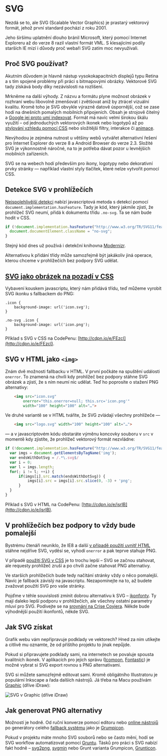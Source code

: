 # SVG

Nezdá se to, ale SVG (Scalable Vector Graphics) je prastarý vektorový formát, jehož první standard pochází z roku 2001.

Jeho širšímu uplatnění dlouho bránil Microsoft, který pomocí Internet Exploreru až do verze 8 razil vlastní formát VML. S klesajícími podíly starších IE mizí i důvody proč webaři SVG zatím moc nevyužívali.

## Proč SVG používat?

Akutním důvodem je hlavně nástup vysokokapacitních displejů typu Retina a s tím spojené problémy při práci s bitmapovými obrázky. Vektorové SVG tady získává body díky nezávislosti na rozlišení.

Mrkněme na další výhody. Z názvu a formátu plyne možnost obrázek v rozhraní webu libovolně zmenšovat i zvětšovat aniž by ztrácel vizuální kvalitu. Kromě toho je SVG obvykle výrazně datově úspornější, což se zase hodí na dnešních pomalých mobilních připojeních. Obsah je strojově čitelný a [Google jej proto umí indexovat](http://googlewebmastercentral.blogspot.cz/2010/08/google-now-indexes-svg.html). Formát má navíc velmi širokou škálu využití – od jednoduchých vektorových ikonek nebo logotypů až po [stylování vzhledu pomocí CSS](http://tympanus.net/codrops/2013/11/27/svg-icons-ftw) nebo složitější filtry, interakce či [animace](http://tutorials.jenkov.com/svg/svg-animation.html).

Nevýhodou je zejména nutnost u většiny webů vytvářet alternativní řešení pro Internet Explorer do verze 8 a Android Browser do verze 2.3\. Složité SVG je výkonnostně náročné, na to je potřeba dávat pozor u levnějších mobilních zařízeních.

SVG se na webech hodí především pro ikony, logotypy nebo dekorativní prvky stránky — například vlastní styly tlačítek, které nelze vytvořit pomocí CSS.

## Detekce SVG v prohlížečích

[Nejspolehlivější detekci](http://voormedia.com/blog/2012/10/displaying-and-detecting-support-for-svg-images) nabízí javascriptová metoda s detekcí pomocí `document.implementation.hasFeature`. Tady je kód, který jakmile zjistí, že prohlížeč SVG neumí, přidá k dokumentu třídu `.no-svg`. Ta se nám bude hodit v CSS.

```javascript
if (!document.implementation.hasFeature("http://www.w3.org/TR/SVG11/feature#Image", "1.1")) {
  document.documentElement.className = "no-svg";
}
```

Stejný kód dnes už používá i detekční knihovna [Modernizr](http://modernizr.com/).

Alternativou k přidání třídy může samozřejmě být jakákoliv jiná operace, kterou chceme v prohlížečích bez podpory SVG udělat.

## [SVG jako obrázek na pozadí v CSS](#svg-jako-obrazek-na-pozadi-v-css)

Vybavení kouskem javascriptu, který nám přidává třídu, teď můžeme vyrobit SVG ikonku s fallbackem do PNG:

    .icon {
        background-image: url('icon.svg');
    }

    .no-svg .icon {
        background-image: url('icon.png');
    }

Příklad s SVG v CSS na CodePenu: [http://cdpn.io/e/FEzcI](http://cdpn.io/e/FEzcI).

## SVG v HTML jako `<img>`

Znám dvě možnosti fallbacku v HTML. V první počkáte na spuštění události `onerror`. To znamená na chvíli kdy prohlížeč bez podpory stáhne SVG obrázek a zjistí, že s ním neumí nic udělat. Teď ho poprosíte o stažení PNG alternativy:

```html
    <img src="icon.svg"
        onerror="this.onerror=null; this.src='icon.png'"
        width="100" height="100" alt="…">
```

Ve druhé variantě se v HTML tváříte, že SVG zvládají všechny prohlížeče —

```html
    <img src="logo.svg" width="100" height="100" alt="…">
```

— a v javascriptovém kódu obstaráte výměnu koncovky souboru v `src` v momentě kdy zjistíte, že prohlížeč vektorový formát nezvládne:

```javascript
if (!document.implementation.hasFeature("http://www.w3.org/TR/SVG11/feature#Image", "1.1")) {
  var imgs = document.getElementsByTagName('img');
  var endsWithDotSvg = /.*\.svg$/
  var i = 0;
  var l = imgs.length;
  for(; i != l; ++i) {
      if(imgs[i].src.match(endsWithDotSvg)) {
          imgs[i].src = imgs[i].src.slice(0, -3) + 'png';
      }
  }
}
```

Příklad s SVG v HTML na CodePenu: [http://cdpn.io/e/isrIB](http://cdpn.io/e/isrIB).

## V prohlížečích bez podpory to vždy bude pomalejší

Bystrému čtenáři neuniklo, že IE8 a další [v případě použití uvnitř HTML](http://www.webpagetest.org/result/140904_0B_GT0/1/details/) stáhne nejdříve SVG, vyděsí se, vyhodí `onerror` a pak teprve stahuje PNG.

V případě [použití SVG v CSS](http://www.webpagetest.org/result/140904_4T_GXF/1/details/) je to trochu lepší – SVG se začnou stahovat, ale requesty prohlížeč zruší a po chvíli začne stahovat PNG alternativy.

Ve starších prohlížečích bude tedy načítání stránky vždy o něco pomalejší. Navíc je fallback závislý na javascriptu. Nezapomínejte na to, až budete zvažovat použití SVG pro vaše stránky.

Pojďme v téhle souvislosti zmínit dobrou alternativu k SVG – [ikonfonty](http://css-tricks.com/examples/IconFont/). Ty mají daleko lepší podporu v prohlížečích, ale všechny ostatní parametry mluví pro SVG. Podívejte se na [srovnání na Crise Coyiera](http://css-tricks.com/icon-fonts-vs-svg/). Někde bude výhodnější použití ikonfontů, někde SVG.

## Jak SVG získat

Grafik webu vám nepřipravuje podklady ve vektorech? Hned za ním utíkejte a citlivě mu oznamte, že od příštího projektu to jinak nepůjde.

Pokud si připravujete podklady sami, na internetech se povaluje spousta kvalitních ikonek. V aplikacích pro jejich správu ([Icomoon](https://icomoon.io/), [Fontastic](http://fontastic.me/)) je možné vybrat si SVG export rovnou s PNG alternativami.

SVG si můžete samozřejmě editovat sami. Kromě obligátního Illustratoru je populární Inkscape a řada dalších nástrojů. Já třeba na Macu používám [Graphic](http://graphic.com/) (dříve iDraw):

![SVG v Graphic (dříve iDraw)](http://www.vzhurudolu.cz/prirucka-content/schemes/idraw_svg.jpg)

## Jak generovat PNG alternativy

Možností je hodně. Od ruční konverze pomocí editoru nebo [online nástrojů](https://cloudconvert.org/svg-to-png) po generátory celého [fallback systému](http://filamentgroup.com/lab/grumpicon-workflow.html) jako je [Grumpicon](http://www.grumpicon.com/).

Pokud v projektu máte mnoho SVG souborů nebo se často mění, hodí se SVG workflow automatizovat pomocí [Gruntu](http://www.vzhurudolu.cz/prirucka/grunt). Tásků pro práci s SVG nabízí fakt hodně – [svg2png](https://www.npmjs.org/package/grunt-svg2png), [svgmin](https://github.com/sindresorhus/grunt-svgmin) nebo Grunt varianta Grumpicon, [Grunticon](https://github.com/filamentgroup/grunticon).
